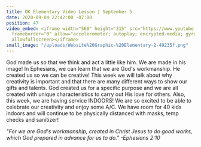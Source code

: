 ```yaml
---
title: DK Elementary Video Lesson | September 5
date: 2020-09-04 22:42:00 -07:00
position: 47
video_embed: <iframe width="560" height="315" src="https://www.youtube.com/embed/UbCIJhZnp0c"
  frameborder="0" allow="accelerometer; autoplay; encrypted-media; gyroscope; picture-in-picture"
  allowfullscreen></iframe>
small_image: "/uploads/Website%20Graphic-%20Elementary-2-49235f.png"
---
```


God made us so that we think and act a little like him. We are made in his image! In Ephesians, we can learn that we are God's workmanship. He created us so we can be creative! This week we will talk about why creativity is important and that there are many different ways to show our gifts and talents. God created us for a specific purpose and we are all created with unique characteristics to carry out His love for others. Also, this week, we are having service INDOORS! We are so excited to be able to celebrate our creativity and enjoy some A/C. We have room for 40 kids indoors and will continue to be physically distanced with masks, temp checks and sanitizer!

*"For we are God's workmanship, created in Christ Jesus to do good works, which God prepared in advance for us to do." -Ephesians 2:10*